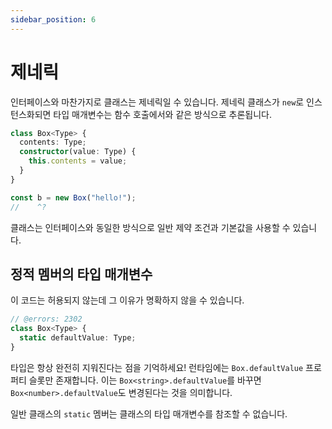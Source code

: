```yaml
---
sidebar_position: 6
---
```


# 제네릭

인터페이스와 마찬가지로 클래스는 제네릭일 수 있습니다. 제네릭 클래스가 `new`로 인스턴스화되면 타입 매개변수는 함수 호출에서와 같은 방식으로 추론됩니다.

```ts twoslash
class Box<Type> {
  contents: Type;
  constructor(value: Type) {
    this.contents = value;
  }
}

const b = new Box("hello!");
//    ^?
```

클래스는 인터페이스와 동일한 방식으로 일반 제약 조건과 기본값을 사용할 수 있습니다.

## 정적 멤버의 타입 매개변수

이 코드는 허용되지 않는데 그 이유가 명확하지 않을 수 있습니다.

```ts twoslash
// @errors: 2302
class Box<Type> {
  static defaultValue: Type;
}
```

타입은 항상 완전히 지워진다는 점을 기억하세요! 런타임에는 `Box.defaultValue` 프로퍼티 슬롯만 존재합니다. 이는 `Box<string>.defaultValue`를 바꾸면 `Box<number>.defaultValue`도 변경된다는 것을 의미합니다.

일반 클래스의 `static` 멤버는 클래스의 타입 매개변수를 참조할 수 없습니다.

